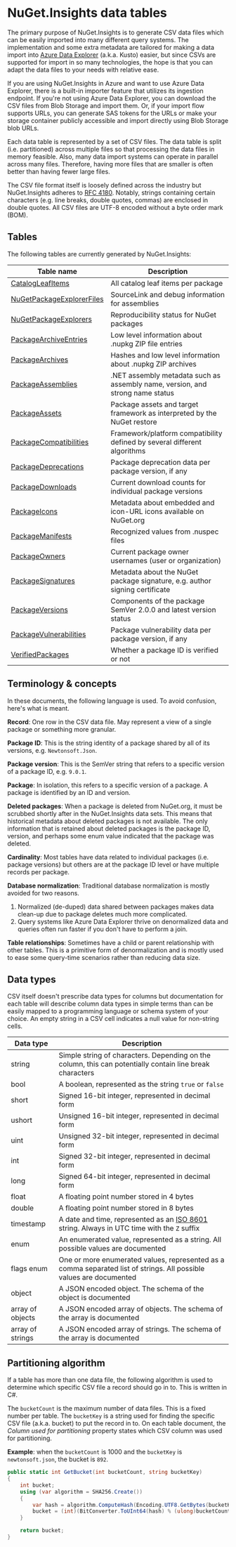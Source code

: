 # NuGet.Insights data tables

The primary purpose of NuGet.Insights is to generate CSV data files which can be easily imported into many different query systems. The implementation and some extra metadata are tailored for making a data import into [Azure Data Explorer](https://azure.microsoft.com/en-us/services/data-explorer/) (a.k.a. Kusto) easier, but since CSVs are supported for import in so many technologies, the hope is that you can adapt the data files to your needs with relative ease.

If you are using NuGet.Insights in Azure and want to use Azure Data Explorer, there is a built-in importer feature that utilizes its ingestion endpoint. If you're not using Azure Data Explorer, you can download the CSV files from Blob Storage and import them. Or, if your import flow supports URLs, you can generate SAS tokens for the URLs or make your storage container publicly accessible and import directly using Blob Storage blob URLs.

Each data table is represented by a set of CSV files. The data table is split (i.e. partitioned) across multiple files so that processing the data files in memory feasible. Also, many data import systems can operate in parallel across many files. Therefore, having more files that are smaller is often better than having fewer large files.

The CSV file format itself is loosely defined across the industry but NuGet.Insights adheres to [RFC 4180](https://datatracker.ietf.org/doc/html/rfc4180). Notably, strings containing certain characters (e.g. line breaks, double quotes, commas) are enclosed in double quotes. All CSV files are UTF-8 encoded without a byte order mark (BOM).

## Tables

The following tables are currently generated by NuGet.Insights:

| Table name                                                | Description                                                                   |
| --------------------------------------------------------- | ----------------------------------------------------------------------------- |
| [CatalogLeafItems](CatalogLeafItems.md)                   | All catalog leaf items per package                                            |
| [NuGetPackageExplorerFiles](NuGetPackageExplorerFiles.md) | SourceLink and debug information for assemblies                               |
| [NuGetPackageExplorers](NuGetPackageExplorers.md)         | Reproducibility status for NuGet packages                                     |
| [PackageArchiveEntries](PackageArchiveEntries.md)         | Low level information about .nupkg ZIP file entries                           |
| [PackageArchives](PackageArchives.md)                     | Hashes and low level information about .nupkg ZIP archives                    |
| [PackageAssemblies](PackageAssemblies.md)                 | .NET assembly metadata such as assembly name, version, and strong name status |
| [PackageAssets](PackageAssets.md)                         | Package assets and target framework as interpreted by the NuGet restore       |
| [PackageCompatibilities](PackageCompatibilities.md)       | Framework/platform compatibility defined by several different algorithms      |
| [PackageDeprecations](PackageDeprecations.md)             | Package deprecation data per package version, if any                          |
| [PackageDownloads](PackageDownloads.md)                   | Current download counts for individual package versions                       |
| [PackageIcons](PackageIcons.md)                           | Metadata about embedded and icon-URL icons available on NuGet.org             |
| [PackageManifests](PackageManifests.md)                   | Recognized values from .nuspec files                                          |
| [PackageOwners](PackageOwners.md)                         | Current package owner usernames (user or organization)                        |
| [PackageSignatures](PackageSignatures.md)                 | Metadata about the NuGet package signature, e.g. author signing certificate   |
| [PackageVersions](PackageVersions.md)                     | Components of the package SemVer 2.0.0 and latest version status              |
| [PackageVulnerabilities](PackageVulnerabilities.md)       | Package vulnerability data per package version, if any                        |
| [VerifiedPackages](VerifiedPackages.md)                   | Whether a package ID is verified or not                                       |

## Terminology & concepts

In these documents, the following language is used. To avoid confusion, here's what is meant.

**Record**: One row in the CSV data file. May represent a view of a single package or something more granular.

**Package ID**: This is the string identity of a package shared by all of its versions, e.g. `Newtonsoft.Json`.

**Package version**: This is the SemVer string that refers to a specific version of a package ID, e.g. `9.0.1`.

**Package**: In isolation, this refers to a specific version of a package. A package is identified by an ID and version.

**Deleted packages**: When a package is deleted from NuGet.org, it must be scrubbed shortly after in the NuGet.Insights data sets. This means that historical metadata about deleted packages is not available. The only information that is retained about deleted packages is the package ID, version, and perhaps some enum value indicated that the package was deleted.

**Cardinality**: Most tables have data related to individual packages (i.e. package versions) but others are at the package ID level or have multiple records per package.

**Database normalization**: Traditional database normalization is mostly avoided for two reasons.
  1. Normalized (de-duped) data shared between packages makes data clean-up due to package deletes much more complicated.
  2. Query systems like Azure Data Explorer thrive on denormalized data and queries often run faster if you don't have to perform a join.

**Table relationships**: Sometimes have a child or parent relationship with other tables. This is a primitive form of denormalization and is mostly used to ease some query-time scenarios rather than reducing data size.

## Data types

CSV itself doesn't prescribe data types for columns but documentation for each table will describe column data types in simple terms than can be easily mapped to a programming language or schema system of your choice. An empty string in a CSV cell indicates a null value for non-string cells.

| Data type        | Description                                                                                                                          |
| ---------------- | ------------------------------------------------------------------------------------------------------------------------------------ |
| string           | Simple string of characters. Depending on the column, this can potentially contain line break characters                             |
| bool             | A boolean, represented as the string `true` or `false`                                                                               |
| short            | Signed 16-bit integer, represented in decimal form                                                                                   |
| ushort           | Unsigned 16-bit integer, represented in decimal form                                                                                 |
| uint             | Unsigned 32-bit integer, represented in decimal form                                                                                 |
| int              | Signed 32-bit integer, represented in decimal form                                                                                   |
| long             | Signed 64-bit integer, represented in decimal form                                                                                   |
| float            | A floating point number stored in 4 bytes                                                                                            |
| double           | A floating point number stored in 8 bytes                                                                                            |
| timestamp        | A date and time, represented as an [ISO 8601](https://en.wikipedia.org/wiki/ISO_8601) string. Always in UTC time with the `Z` suffix |
| enum             | An enumerated value, represented as a string. All possible values are documented                                                     |
| flags enum       | One or more enumerated values, represented as a comma separated list of strings. All possible values are documented                  |
| object           | A JSON encoded object. The schema of the object is documented                                                                        |
| array of objects | A JSON encoded array of objects. The schema of the array is documented                                                               |
| array of strings | A JSON encoded array of strings. The schema of the array is documented                                                               |

## Partitioning algorithm

If a table has more than one data file, the following algorithm is used to determine which specific CSV file a record should go in to. This is written in C#.

The `bucketCount` is the maximum number of data files. This is a fixed number per table. The `bucketKey` is a string used for finding the specific CSV file (a.k.a. bucket) to put the record in to. On each table document, the *Column used for partitioning* property states which CSV column was used for partitioning.

**Example**: when the `bucketCount` is 1000 and the `bucketKey` is `newtonsoft.json`, the bucket is `892`.

```csharp
public static int GetBucket(int bucketCount, string bucketKey)
{
    int bucket;
    using (var algorithm = SHA256.Create())
    {
        var hash = algorithm.ComputeHash(Encoding.UTF8.GetBytes(bucketKey));
        bucket = (int)(BitConverter.ToUInt64(hash) % (ulong)bucketCount);
    }

    return bucket;
}
```
